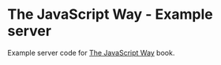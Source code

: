 # The JavaScript Way - Example server

Example server code for [The JavaScript Way](https://github.com/bpesquet/thejsway) book.

